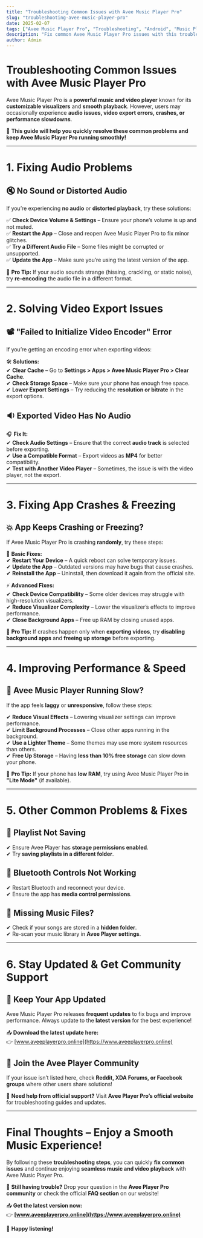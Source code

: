```yaml
---
title: "Troubleshooting Common Issues with Avee Music Player Pro"
slug: "troubleshooting-avee-music-player-pro"
date: 2025-02-07
tags: ["Avee Music Player Pro", "Troubleshooting", "Android", "Music Player", "Audio Visualizer"]
description: "Fix common Avee Music Player Pro issues with this troubleshooting guide. Solve audio problems, video export errors, app crashes, and performance issues."
author: Admin
---
```


# **Troubleshooting Common Issues with Avee Music Player Pro**  

Avee Music Player Pro is a **powerful music and video player** known for its **customizable visualizers** and **smooth playback**. However, users may occasionally experience **audio issues, video export errors, crashes, or performance slowdowns**.  

🚀 **This guide will help you quickly resolve these common problems and keep Avee Music Player Pro running smoothly!**  

---

# **1. Fixing Audio Problems**  

## **🔇 No Sound or Distorted Audio**  

If you’re experiencing **no audio** or **distorted playback**, try these solutions:  

✅ **Check Device Volume & Settings** – Ensure your phone’s volume is up and not muted.  
✅ **Restart the App** – Close and reopen Avee Music Player Pro to fix minor glitches.  
✅ **Try a Different Audio File** – Some files might be corrupted or unsupported.  
✅ **Update the App** – Make sure you’re using the latest version of the app.  

📌 **Pro Tip:** If your audio sounds strange (hissing, crackling, or static noise), try **re-encoding** the audio file in a different format.  

---

# **2. Solving Video Export Issues**  

## **📽️ "Failed to Initialize Video Encoder" Error**  

If you’re getting an encoding error when exporting videos:  

🛠 **Solutions:**  
✔ **Clear Cache** – Go to **Settings > Apps > Avee Music Player Pro > Clear Cache**.  
✔ **Check Storage Space** – Make sure your phone has enough free space.  
✔ **Lower Export Settings** – Try reducing the **resolution or bitrate** in the export options.  

## **🔉 Exported Video Has No Audio**  

🎧 **Fix It:**  
✔ **Check Audio Settings** – Ensure that the correct **audio track** is selected before exporting.  
✔ **Use a Compatible Format** – Export videos as **MP4** for better compatibility.  
✔ **Test with Another Video Player** – Sometimes, the issue is with the video player, not the export.  

---

# **3. Fixing App Crashes & Freezing**  

## **💥 App Keeps Crashing or Freezing?**  

If Avee Music Player Pro is crashing **randomly**, try these steps:  

🔄 **Basic Fixes:**  
✔ **Restart Your Device** – A quick reboot can solve temporary issues.  
✔ **Update the App** – Outdated versions may have bugs that cause crashes.  
✔ **Reinstall the App** – Uninstall, then download it again from the official site.  

⚡ **Advanced Fixes:**  
✔ **Check Device Compatibility** – Some older devices may struggle with high-resolution visualizers.  
✔ **Reduce Visualizer Complexity** – Lower the visualizer’s effects to improve performance.  
✔ **Close Background Apps** – Free up RAM by closing unused apps.  

📌 **Pro Tip:** If crashes happen only when **exporting videos**, try **disabling background apps** and **freeing up storage** before exporting.  

---

# **4. Improving Performance & Speed**  

## **🚀 Avee Music Player Running Slow?**  

If the app feels **laggy** or **unresponsive**, follow these steps:  

✔ **Reduce Visual Effects** – Lowering visualizer settings can improve performance.  
✔ **Limit Background Processes** – Close other apps running in the background.  
✔ **Use a Lighter Theme** – Some themes may use more system resources than others.  
✔ **Free Up Storage** – Having **less than 10% free storage** can slow down your phone.  

📌 **Pro Tip:** If your phone has **low RAM**, try using Avee Music Player Pro in **"Lite Mode"** (if available).  

---

# **5. Other Common Problems & Fixes**  

## **🔁 Playlist Not Saving**  

✔ Ensure Avee Player has **storage permissions enabled**.  
✔ Try **saving playlists in a different folder**.  

## **📡 Bluetooth Controls Not Working**  

✔ Restart Bluetooth and reconnect your device.  
✔ Ensure the app has **media control permissions**.  

## **📂 Missing Music Files?**  

✔ Check if your songs are stored in a **hidden folder**.  
✔ Re-scan your music library in **Avee Player settings**.  

---

# **6. Stay Updated & Get Community Support**  

## **📲 Keep Your App Updated**  

Avee Music Player Pro releases **frequent updates** to fix bugs and improve performance. Always update to the **latest version** for the best experience!  

📥 **Download the latest update here:**  
👉 [www.aveeplayerpro.online](https://www.aveeplayerpro.online)  

## **👥 Join the Avee Player Community**  

If your issue isn’t listed here, check **Reddit, XDA Forums, or Facebook groups** where other users share solutions!  

🔹 **Need help from official support?** Visit **Avee Player Pro’s official website** for troubleshooting guides and updates.  

---

# **Final Thoughts – Enjoy a Smooth Music Experience!**  

By following these **troubleshooting steps**, you can quickly **fix common issues** and continue enjoying **seamless music and video playback** with Avee Music Player Pro.  

🎵 **Still having trouble?** Drop your question in the **Avee Player Pro community** or check the official **FAQ section** on our website!  

📥 **Get the latest version now:**  
👉 **[www.aveeplayerpro.online](https://www.aveeplayerpro.online)**  

🚀 **Happy listening!**  

